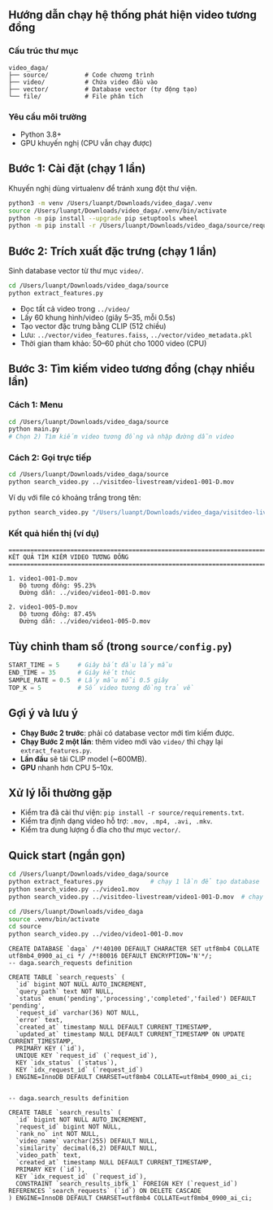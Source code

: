 ## Hướng dẫn chạy hệ thống phát hiện video tương đồng

### Cấu trúc thư mục
```text
video_daga/
├── source/          # Code chương trình
├── video/           # Chứa video đầu vào
├── vector/          # Database vector (tự động tạo)
└── file/            # File phân tích
```

### Yêu cầu môi trường
- Python 3.8+
- GPU khuyến nghị (CPU vẫn chạy được)

## Bước 1: Cài đặt (chạy 1 lần)
Khuyến nghị dùng virtualenv để tránh xung đột thư viện.
```bash
python3 -m venv /Users/luanpt/Downloads/video_daga/.venv
source /Users/luanpt/Downloads/video_daga/.venv/bin/activate
python -m pip install --upgrade pip setuptools wheel
python -m pip install -r /Users/luanpt/Downloads/video_daga/source/requirements.txt
```

## Bước 2: Trích xuất đặc trưng (chạy 1 lần)
Sinh database vector từ thư mục `video/`.
```bash
cd /Users/luanpt/Downloads/video_daga/source
python extract_features.py
```
- Đọc tất cả video trong `../video/`
- Lấy 60 khung hình/video (giây 5–35, mỗi 0.5s)
- Tạo vector đặc trưng bằng CLIP (512 chiều)
- Lưu: `../vector/video_features.faiss`, `../vector/video_metadata.pkl`
- Thời gian tham khảo: 50–60 phút cho 1000 video (CPU)

## Bước 3: Tìm kiếm video tương đồng (chạy nhiều lần)
### Cách 1: Menu
```bash
cd /Users/luanpt/Downloads/video_daga/source
python main.py
# Chọn 2) Tìm kiếm video tương đồng và nhập đường dẫn video
```

### Cách 2: Gọi trực tiếp
```bash
cd /Users/luanpt/Downloads/video_daga/source
python search_video.py ../visitdeo-livestream/video1-001-D.mov
```

Ví dụ với file có khoảng trắng trong tên:
```bash
python search_video.py "/Users/luanpt/Downloads/video_daga/visitdeo-livestream/Screen Recording 2025-10-28 at 10.23.19 PM.mov"
```

### Kết quả hiển thị (ví dụ)
```text
================================================================================
KẾT QUẢ TÌM KIẾM VIDEO TƯƠNG ĐỒNG
================================================================================

1. video1-001-D.mov
   Độ tương đồng: 95.23%
   Đường dẫn: ../video/video1-001-D.mov

2. video1-005-D.mov
   Độ tương đồng: 87.45%
   Đường dẫn: ../video/video1-005-D.mov
```

## Tùy chỉnh tham số (trong `source/config.py`)
```python
START_TIME = 5     # Giây bắt đầu lấy mẫu
END_TIME = 35      # Giây kết thúc
SAMPLE_RATE = 0.5  # Lấy mẫu mỗi 0.5 giây
TOP_K = 5          # Số video tương đồng trả về
```

## Gợi ý và lưu ý
- **Chạy Bước 2 trước**: phải có database vector mới tìm kiếm được.
- **Chạy Bước 2 một lần**: thêm video mới vào `video/` thì chạy lại `extract_features.py`.
- **Lần đầu** sẽ tải CLIP model (~600MB).
- **GPU** nhanh hơn CPU 5–10x.

## Xử lý lỗi thường gặp
- Kiểm tra đã cài thư viện: `pip install -r source/requirements.txt`.
- Kiểm tra định dạng video hỗ trợ: `.mov, .mp4, .avi, .mkv`.
- Kiểm tra dung lượng ổ đĩa cho thư mục `vector/`.

## Quick start (ngắn gọn)
```bash
cd /Users/luanpt/Downloads/video_daga/source
python extract_features.py             # chạy 1 lần để tạo database
python search_video.py ../video1.mov  
python search_video.py ../visitdeo-livestream/video1-001-D.mov  # chạy nhiều lần để tìm kiếm
```





```bash
cd /Users/luanpt/Downloads/video_daga
source .venv/bin/activate
cd source
python search_video.py ../video/video1-001-D.mov
```


```
CREATE DATABASE `daga` /*!40100 DEFAULT CHARACTER SET utf8mb4 COLLATE utf8mb4_0900_ai_ci */ /*!80016 DEFAULT ENCRYPTION='N'*/;
-- daga.search_requests definition

CREATE TABLE `search_requests` (
  `id` bigint NOT NULL AUTO_INCREMENT,
  `query_path` text NOT NULL,
  `status` enum('pending','processing','completed','failed') DEFAULT 'pending',
  `request_id` varchar(36) NOT NULL,
  `error` text,
  `created_at` timestamp NULL DEFAULT CURRENT_TIMESTAMP,
  `updated_at` timestamp NULL DEFAULT CURRENT_TIMESTAMP ON UPDATE CURRENT_TIMESTAMP,
  PRIMARY KEY (`id`),
  UNIQUE KEY `request_id` (`request_id`),
  KEY `idx_status` (`status`),
  KEY `idx_request_id` (`request_id`)
) ENGINE=InnoDB DEFAULT CHARSET=utf8mb4 COLLATE=utf8mb4_0900_ai_ci;


-- daga.search_results definition

CREATE TABLE `search_results` (
  `id` bigint NOT NULL AUTO_INCREMENT,
  `request_id` bigint NOT NULL,
  `rank_no` int NOT NULL,
  `video_name` varchar(255) DEFAULT NULL,
  `similarity` decimal(6,2) DEFAULT NULL,
  `video_path` text,
  `created_at` timestamp NULL DEFAULT CURRENT_TIMESTAMP,
  PRIMARY KEY (`id`),
  KEY `idx_request_id` (`request_id`),
  CONSTRAINT `search_results_ibfk_1` FOREIGN KEY (`request_id`) REFERENCES `search_requests` (`id`) ON DELETE CASCADE
) ENGINE=InnoDB DEFAULT CHARSET=utf8mb4 COLLATE=utf8mb4_0900_ai_ci;
```